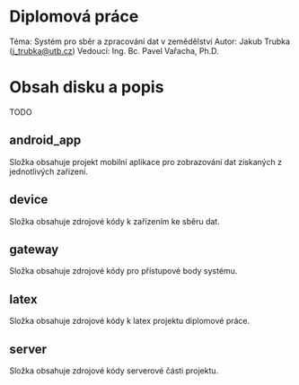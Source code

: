 # Diplomová práce
Téma: Systém pro sběr a zpracování dat v zemědělství
Autor: Jakub Trubka (j_trubka@utb.cz)
Vedoucí: Ing. Bc. Pavel Vařacha, Ph.D.

# Obsah disku a popis
TODO 

## android_app
Složka obsahuje projekt mobilní aplikace pro zobrazování dat získaných z jednotlivých zařízení.

## device
Složka obsahuje zdrojové kódy k zařízením ke sběru dat.

## gateway 
Složka obsahuje zdrojové kódy pro přístupové body systému.

## latex
Složka obsahuje zdrojové kódy k latex projektu diplomové práce.

## server
Složka obsahuje zdrojové kódy serverové části projektu.